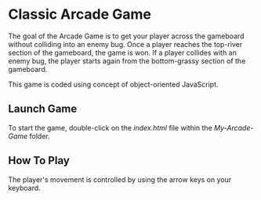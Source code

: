 
# Classic Arcade Game

The goal of the Arcade Game is to get your player across the gameboard without colliding into an enemy bug. Once a player reaches the top-river section of the gameboard, the game is won. If a player collides with an enemy bug, the player starts again from the bottom-grassy section of the gameboard.

This game is coded using concept of object-oriented JavaScript. 

## Launch Game

To start the game, double-click on the *index.html* file within the *My-Arcade-Game* folder.

## How To Play

The player's movement is controlled by using the arrow keys on your keyboard.


